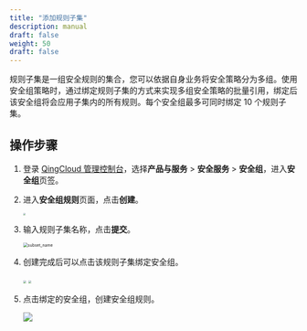 ```yaml
---
title: "添加规则子集"
description: manual
draft: false
weight: 50
draft: false
---
```


规则子集是一组安全规则的集合，您可以依据自身业务将安全策略分为多组。使用安全组策略时，通过绑定规则子集的方式来实现多组安全策略的批量引用，绑定后该安全组将会应用子集内的所有规则。每个安全组最多可同时绑定 10 个规则子集。

## 操作步骤

1. 登录 [QingCloud 管理控制台](https://console.qingcloud.com/login)，选择**产品与服务** > **安全服务** > **安全组**，进入**安全组**页签。

3. 进入**安全组规则**页面，点击**创建**。

   <img src="../../_images/create_subset.png" style="zoom:24%;" />

3. 输入规则子集名称，点击**提交**。

   <img src="../../_images/subset_name.png" alt="subset_name" style="zoom:50%;" />

4. 创建完成后可以点击该规则子集绑定安全组。

   <img src="../../_images/subset_group.png" style="zoom:30%;" />

   <img src="../../_images/subset_group2.png" style="zoom:33%;" />

5. 点击绑定的安全组，创建安全组规则。

   ![](../../_images/subset_group3.png)

   
